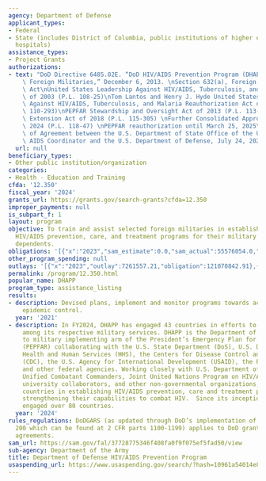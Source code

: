 ```yaml
---
agency: Department of Defense
applicant_types:
- Federal
- State (includes District of Columbia, public institutions of higher education and
  hospitals)
assistance_types:
- Project Grants
authorizations:
- text: "DoD Directive 6485.02E. “DoD HIV/AIDS Prevention Program (DHAPP) to Support\
    \ Foreign Militaries,” December 6, 2013. \nSection 632(a), Foreign Assistance\
    \ Act\nUnited States Leadership Against HIV/AIDS, Tuberculosis, and Malaria Act\
    \ of 2003 (P.L. 108-25)\nTom Lantos and Henry J. Hyde United States Global Leadership\
    \ Against HIV/AIDS, Tuberculosis, and Malaria Reauthorization Act of 2008 (P.L.\
    \ 110-293)\nPEPFAR Stewardship and Oversight Act of 2013 (P.L. 113-56)\nPEPFAR\
    \ Extension Act of 2018 (P.L. 115-305) \nFurther Consolidated Appropriations Act,\
    \ 2024 (P.L. 118-47) \nPEPFAR reauthorization until March 25, 2025\nMemorandum\
    \ of Agreement between the U.S. Department of State Office of the U.S. Global\
    \ AIDS Coordinator and the U.S. Department of Defense, July 24, 2024."
  url: null
beneficiary_types:
- Other public institution/organization
categories:
- Health - Education and Training
cfda: '12.350'
fiscal_year: '2024'
grants_url: https://grants.gov/search-grants?cfda=12.350
improper_payments: null
is_subpart_f: 1
layout: program
objective: To train and assist selected foreign militaries in establishing and implementing
  HIV/AIDS prevention, care, and treatment programs for their military personnel and
  dependents.
obligations: '[{"x":"2023","sam_estimate":0.0,"sam_actual":55576054.0,"usa_spending_actual":52170709.66},{"x":"2024","sam_estimate":0.0,"sam_actual":60642722.66,"usa_spending_actual":60347114.36},{"x":"2025","sam_estimate":0.0,"sam_actual":0.0,"usa_spending_actual":26162967.61}]'
other_program_spending: null
outlays: '[{"x":"2023","outlay":7261557.21,"obligation":121070842.91},{"x":"2024","outlay":0.0,"obligation":8124709.07},{"x":"2025","outlay":0.0,"obligation":364761.0}]'
permalink: /program/12.350.html
popular_name: DHAPP
program_type: assistance_listing
results:
- description: Devised plans, implement and monitor programs towards achieving HIV/AIDS
    epidemic control.
  year: '2021'
- description: In FY2024, DHAPP has engaged 43 countries in efforts to combat HIV/AIDS
    among its respective military services. DHAPP is the Department of Defense’s military
    to military implementing arm of the President’s Emergency Plan for AIDS Relief
    (PEPFAR) collaborating with the U.S. State Department (DoS), U.S. Department of
    Health and Human Services (HHS), the Centers for Disease Control and Prevention
    (CDC), the U.S. Agency for International Development (USAID), the Peace Corps,
    and other federal agencies. Working closely with U.S. Department of Defense, U.S.
    Unified Combatant Commanders, Joint United Nations Program on HIV/AIDS (UNAIDS),
    university collaborators, and other non-governmental organizations, DHAPP assists
    countries in establishing HIV/AIDS prevention, care and treatment programs in
    strengthening their capabilities to combat HIV.  Since its inception, DHAPP has
    engaged over 80 countries.
  year: '2024'
rules_regulations: DoDGARS (as updated through DoD’s implementation of 2 CFR part
  200 which can be found at 2 CFR parts 1100-1199) applies to DoD grants and cooperative
  agreements.
sam_url: https://sam.gov/fal/37728775346f408fa0f9f075ef5fad50/view
sub-agency: Department of the Army
title: Department of Defense HIV/AIDS Prevention Program
usaspending_url: https://www.usaspending.gov/search/?hash=10961a54014e8412b5e0c8665c45448d
---
```

